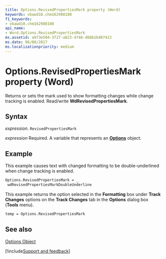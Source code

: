 ```yaml
---
title: Options.RevisedPropertiesMark property (Word)
keywords: vbawd10.chm162988108
f1_keywords:
- vbawd10.chm162988108
api_name:
- Word.Options.RevisedPropertiesMark
ms.assetid: a973e504-3f27-a823-4746-d68b1b407413
ms.date: 06/08/2017
ms.localizationpriority: medium
---
```



# Options.RevisedPropertiesMark property (Word)

Returns or sets the mark used to show formatting changes while change tracking is enabled. Read/write **WdRevisedPropertiesMark**.


## Syntax

_expression_. `RevisedPropertiesMark`

_expression_ Required. A variable that represents an **[Options](Word.Options.md)** object.


## Example

This example causes text with changed formatting to be double-underlined when change tracking is enabled.


```vb
Options.RevisedPropertiesMark = _ 
 wdRevisedPropertiesMarkDoubleUnderline
```

This example returns the option selected in the **Formatting** box under **Track Changes** options on the **Track Changes** tab in the **Options** dialog box (**Tools** menu).




```vb
temp = Options.RevisedPropertiesMark
```


## See also


[Options Object](Word.Options.md)

[!include[Support and feedback](~/includes/feedback-boilerplate.md)]